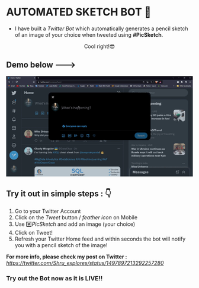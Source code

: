 # AUTOMATED SKETCH BOT 🤖

- I have built a *Twitter Bot* which automatically generates a pencil sketch of an image of your choice when tweeted using **#PicSketch**.
<p align="center"> Cool right!😎</p>

## Demo below --->

![alt text](https://github.com/ShruAgarwal/Twitter-bot/blob/main/demo.gif)


## Try it out in simple steps : 👇
1. Go to your Twitter Account
2. Click on the *Tweet* button / *feather icon* on Mobile
3. Use #️⃣*PicSketch* and add an image (your choice)
4. Click on Tweet!
5. Refresh your Twitter Home feed and within seconds the bot will notify you with a pencil sketch of the image!

**For more info, please check my post on Twitter :** *https://twitter.com/Shru_explores/status/1497897213292257280*

### Try out the Bot now as it is LIVE!!  
